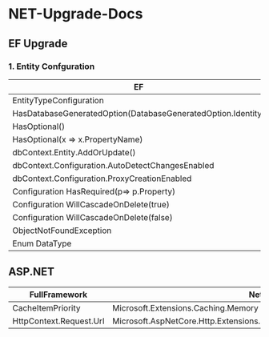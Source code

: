 # NET-Upgrade-Docs


## EF Upgrade 
### 1. Entity Confguration

| EF | EF Core |
|-----|-----|
|EntityTypeConfiguration| IEntityTypeConfiguration|
|HasDatabaseGeneratedOption(DatabaseGeneratedOption.Identity)|DatabaseGeneratedOption.Identity|
|HasOptional() | Not required, IsRequired(false) is an option|
|HasOptional(x => x.PropertyName)| Modify the underlying proprty to be `virtual`|
|dbContext.Entity.AddOrUpdate()| dbContext.Entity.Update()|
|dbContext.Configuration.AutoDetectChangesEnabled|dbContext.ChangeTracker.AutoDetectChangesEnabled |
|dbContext.Configuration.ProxyCreationEnabled|dbContext.ChangeTracker.LazyLoadingEnabled|
|Configuration HasRequired(p=> p.Property) | builder.HasOne(p=>p.Property).WithMany(x=>x.property).IsRequired()|
|Configuration WillCascadeOnDelete(true) | OnDelete(DeleteBehavior.Cascade)|
|Configuration WillCascadeOnDelete(false) | OnDelete(DeleteBehavior.ClientSetNull)|
| ObjectNotFoundException | DbUpdateException|
| Enum DataType | Configuration: .HasConversion<int>()|


## ASP.NET
|FullFramework| NetStandard/6+|  
|-----|-----|  
|CacheItemPriority| Microsoft.Extensions.Caching.Memory| 
|HttpContext.Request.Url| Microsoft.AspNetCore.Http.Extensions.UriHelper.GetEncodedUrl/GetDisplayUrl(Request)|
